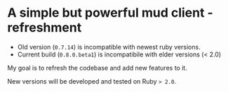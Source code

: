 # A simple but powerful mud client - refreshment

* Old version (`0.7.14`) is incompatible with newest ruby versions.
* Current build (`0.8.0.beta1`) is incompatibile with elder versions (< 2.0)

My goal is to refresh the codebase and add new features to it.

New versions will be developed and tested on Ruby `> 2.0`.
